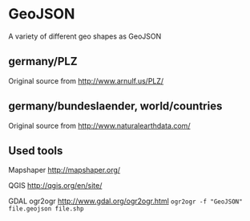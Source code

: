 # GeoJSON
A variety of different geo shapes as GeoJSON

## germany/PLZ
Original source from http://www.arnulf.us/PLZ/

## germany/bundeslaender, world/countries
Original source from http://www.naturalearthdata.com/

## Used tools
Mapshaper http://mapshaper.org/

QGIS http://qgis.org/en/site/

GDAL ogr2ogr http://www.gdal.org/ogr2ogr.html
`ogr2ogr -f "GeoJSON" file.geojson file.shp`
